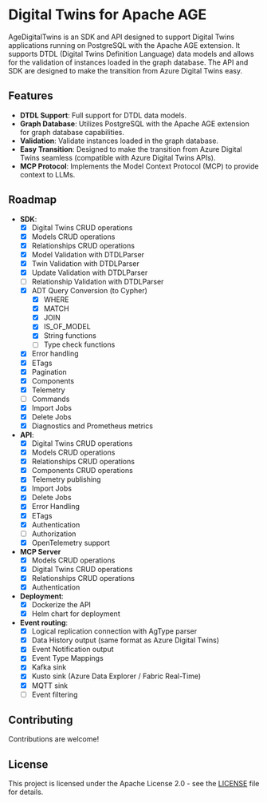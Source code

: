 # Digital Twins for Apache AGE

AgeDigitalTwins is an SDK and API designed to support Digital Twins applications running on PostgreSQL with the Apache AGE extension. It supports DTDL (Digital Twins Definition Language) data models and allows for the validation of instances loaded in the graph database. The API and SDK are designed to make the transition from Azure Digital Twins easy.

## Features

- **DTDL Support**: Full support for DTDL data models.
- **Graph Database**: Utilizes PostgreSQL with the Apache AGE extension for graph database capabilities.
- **Validation**: Validate instances loaded in the graph database.
- **Easy Transition**: Designed to make the transition from Azure Digital Twins seamless (compatible with Azure Digital Twins APIs).
- **MCP Protocol**: Implements the Model Context Protocol (MCP) to provide context to LLMs.

## Roadmap

- **SDK**:
  - [x] Digital Twins CRUD operations
  - [x] Models CRUD operations
  - [x] Relationships CRUD operations
  - [x] Model Validation with DTDLParser
  - [x] Twin Validation with DTDLParser
  - [x] Update Validation with DTDLParser
  - [ ] Relationship Validation with DTDLParser
  - [x] ADT Query Conversion (to Cypher)
    - [x] WHERE
    - [x] MATCH
    - [x] JOIN
    - [x] IS_OF_MODEL
    - [x] String functions
    - [ ] Type check functions
  - [x] Error handling
  - [x] ETags
  - [x] Pagination
  - [x] Components
  - [x] Telemetry
  - [ ] Commands
  - [x] Import Jobs
  - [x] Delete Jobs
  - [x] Diagnostics and Prometheus metrics
- **API**:
  - [x] Digital Twins CRUD operations
  - [x] Models CRUD operations
  - [x] Relationships CRUD operations
  - [x] Components CRUD operations
  - [x] Telemetry publishing
  - [x] Import Jobs
  - [x] Delete Jobs
  - [x] Error Handling
  - [x] ETags
  - [x] Authentication
  - [ ] Authorization
  - [x] OpenTelemetry support
- **MCP Server**
  - [x] Models CRUD operations
  - [x] Digital Twins CRUD operations
  - [x] Relationships CRUD operations
  - [x] Authentication
- **Deployment**:
  - [x] Dockerize the API
  - [x] Helm chart for deployment
- **Event routing**:
  - [x] Logical replication connection with AgType parser
  - [x] Data History output (same format as Azure Digital Twins)
  - [x] Event Notification output
  - [x] Event Type Mappings
  - [x] Kafka sink
  - [x] Kusto sink (Azure Data Explorer / Fabric Real-Time)
  - [x] MQTT sink
  - [ ] Event filtering

## Contributing

Contributions are welcome!

## License

This project is licensed under the Apache License 2.0 - see the [LICENSE](LICENSE) file for details.